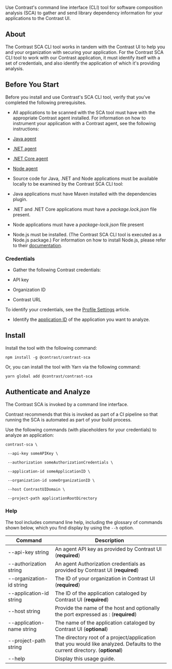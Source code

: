 <!--
title: "CLI Tool"
description: "Instructions for installing the CLI tool for library analysis"
tags: "tools cli library install"
-->
  

Use Contrast's command line interface (CLI) tool for software composition analysis (SCA) to gather and send library dependency information for your applications to the Contrast UI. 

## About 

The Contrast SCA CLI tool works in tandem with the Contrast UI to help you and your organization with securing your application. For the Contrast SCA CLI tool to work with our Contrast application, it must identify itself with a set of credentials, and also identify the application of which it's providing analysis.  

## Before You Start 

Before you install and use Contrast's SCA CLI tool, verify that you've completed the following prerequisites.  

* All applications to be scanned with the SCA tool must have with the appropriate Contrast agent installed. For information on how to instrument your application with a Contrast agent, see the following instructions: 

 * [Java agent](installation-javastandard.html) 
 * [.NET agent](installation-netinstall.html) 
 * [.NET Core agent](installation-netcoreinstall.html) 
 * [Node agent](installation-nodeinstall.html)
 
* Source code for Java, .NET and Node applications must be available locally to be examined by the Contrast SCA CLI tool: 

 * Java applications must have Maven installed with the dependencies plugin. 
 * .NET and .NET Core applications must have a *package.lock.json* file present.
 * Node applications must have a *package-lock.json* file present
 
* Node.js must be installed. (The Contrast SCA CLI tool is executed as a Node.js package.) For information on how to install Node.js, please refer to their [documentation](https://nodejs.org/en/download/). 

### Credentials
 
* Gather the following Contrast credentials: 

 * API key
 * Organization ID
 * Contrast URL

To identify your credentials, see the [Profile Settings](user-account.html#profile) article.  

* Identify the [application ID](user-appsmanage.html) of the application you want to analyze. 


## Install 

Install the tool with the following command: 

```
npm install -g @contrast/contrast-sca 
```

Or, you can install the tool with Yarn via the following command: 

```
yarn global add @contrast/contrast-sca 
```

## Authenticate and Analyze 

The Contrast SCA is invoked by a command line interface. 

Contrast recommends that this is invoked as part of a CI pipeline so that running the SCA is automated as part of your build process. 

Use the following commands (with placeholders for your credentials) to analyze an application: 

```
contrast-sca \ 

 --api-key someAPIKey \ 

 --authorization someAuthorizationCredentials \ 

 --application-id someApplicationID \ 

 --organization-id someOrganizationID \ 

 --host ContrastUIDomain \ 

 --project-path applicationRootDirectory

```

<!-- 
### Review 

After you see a SUCCESS message you are now ready to view your dependency tree. (link to library hierarchy) 
-->

### Help 

The tool includes command line help, including the glossary of commands shown below, which you find display by using the `--h` option. 


| Command                   | Description                                                                               |
|---------------------------|-------------------------------------------------------------------------------------------|
| --api-key string          | An agent API key as provided by Contrast UI (**required**)                                 |
| --authorization string    | An agent Authorization credentials as provided by Contrast UI (**required**)                |
| --organization-id string  | The ID of your organization in Contrast UI (**required**)                                 |
| --application-id string   | The ID of the application cataloged by Contrast UI (**required**)                          |
| --host string             | Provide the name of the host and optionally the port expressed as <host>:<port> (**required**)|
| --application-name string | The name of the application cataloged by Contrast UI (**optional**)                         |
| --project-path string     | The directory root of a project/application that you would like analyzed. Defaults to the current directory. (**optional**) |
| --help                    | Display this usage guide.                                                  	 			|

